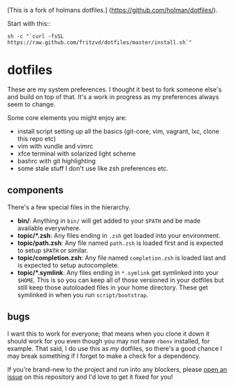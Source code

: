 
[This is a fork of holmans dotfiles.] (https://github.com/holman/dotfiles/).

Start with this::
	
	sh -c "`curl -fsSL https://raw.github.com/fritzvd/dotfiles/master/install.sh`"

dotfiles
=======

These are my system preferences. I thought it best to fork someone else's and build on top of that. It's a work in progress as my preferences always seem to change.

Some core elements you might enjoy are:
 
  * install script setting up all the basics (git-core, vim, vagrant, lxc, clone this repo etc)
  * vim with vundle and vimrc
  * xfce terminal with solarized light scheme
  * bashrc with git highlighting
  * some stale stuff I don't use like zsh preferences etc.
  

## components

There's a few special files in the hierarchy.

- **bin/**: Anything in `bin/` will get added to your `$PATH` and be made
  available everywhere.
- **topic/\*.zsh**: Any files ending in `.zsh` get loaded into your
  environment.
- **topic/path.zsh**: Any file named `path.zsh` is loaded first and is
  expected to setup `$PATH` or similar.
- **topic/completion.zsh**: Any file named `completion.zsh` is loaded
  last and is expected to setup autocomplete.
- **topic/\*.symlink**: Any files ending in `*.symlink` get symlinked into
  your `$HOME`. This is so you can keep all of those versioned in your dotfiles
  but still keep those autoloaded files in your home directory. These get
  symlinked in when you run `script/bootstrap`.

## bugs

I want this to work for everyone; that means when you clone it down it should
work for you even though you may not have `rbenv` installed, for example. That
said, I do use this as *my* dotfiles, so there's a good chance I may break
something if I forget to make a check for a dependency.

If you're brand-new to the project and run into any blockers, please
[open an issue](https://github.com/holman/dotfiles/issues) on this repository
and I'd love to get it fixed for you!

